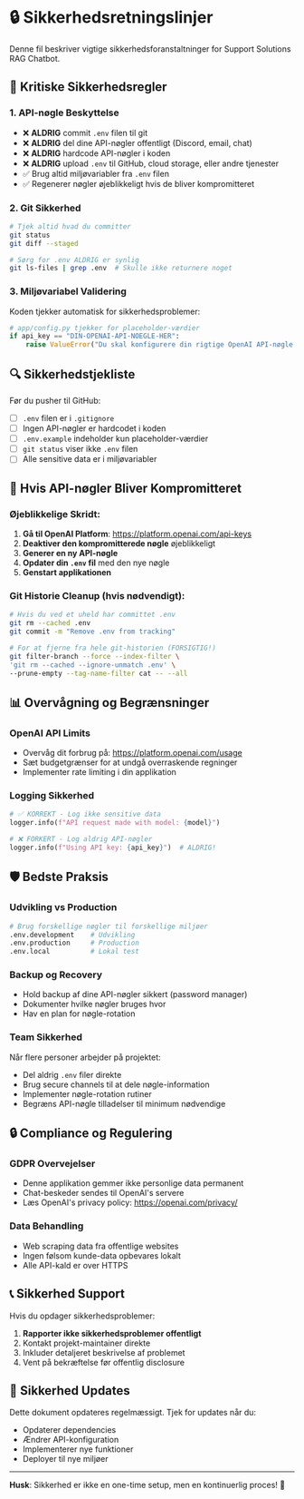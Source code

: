 # 🔒 Sikkerhedsretningslinjer

Denne fil beskriver vigtige sikkerhedsforanstaltninger for Support Solutions RAG Chatbot.

## 🚨 Kritiske Sikkerhedsregler

### 1. API-nøgle Beskyttelse
- ❌ **ALDRIG** commit `.env` filen til git
- ❌ **ALDRIG** del dine API-nøgler offentligt (Discord, email, chat)
- ❌ **ALDRIG** hardcode API-nøgler i koden
- ❌ **ALDRIG** upload `.env` til GitHub, cloud storage, eller andre tjenester
- ✅ Brug altid miljøvariabler fra `.env` filen
- ✅ Regenerer nøgler øjeblikkeligt hvis de bliver kompromitteret

### 2. Git Sikkerhed
```bash
# Tjek altid hvad du committer
git status
git diff --staged

# Sørg for .env ALDRIG er synlig
git ls-files | grep .env  # Skulle ikke returnere noget
```

### 3. Miljøvariabel Validering
Koden tjekker automatisk for sikkerhedsproblemer:
```python
# app/config.py tjekker for placeholder-værdier
if api_key == "DIN-OPENAI-API-NOEGLE-HER":
    raise ValueError("Du skal konfigurere din rigtige OpenAI API-nøgle i .env!")
```

## 🔍 Sikkerhedstjekliste

Før du pusher til GitHub:
- [ ] `.env` filen er i `.gitignore`
- [ ] Ingen API-nøgler er hardcodet i koden
- [ ] `.env.example` indeholder kun placeholder-værdier
- [ ] `git status` viser ikke `.env` filen
- [ ] Alle sensitive data er i miljøvariabler

## 🚨 Hvis API-nøgler Bliver Kompromitteret

### Øjeblikkelige Skridt:
1. **Gå til OpenAI Platform**: https://platform.openai.com/api-keys
2. **Deaktiver den kompromitterede nøgle** øjeblikkeligt
3. **Generer en ny API-nøgle**
4. **Opdater din `.env` fil** med den nye nøgle
5. **Genstart applikationen**

### Git Historie Cleanup (hvis nødvendigt):
```bash
# Hvis du ved et uheld har committet .env
git rm --cached .env
git commit -m "Remove .env from tracking"

# For at fjerne fra hele git-historien (FORSIGTIG!)
git filter-branch --force --index-filter \
'git rm --cached --ignore-unmatch .env' \
--prune-empty --tag-name-filter cat -- --all
```

## 📊 Overvågning og Begrænsninger

### OpenAI API Limits
- Overvåg dit forbrug på: https://platform.openai.com/usage
- Sæt budgetgrænser for at undgå overraskende regninger
- Implementer rate limiting i din applikation

### Logging Sikkerhed
```python
# ✅ KORREKT - Log ikke sensitive data
logger.info(f"API request made with model: {model}")

# ❌ FORKERT - Log aldrig API-nøgler
logger.info(f"Using API key: {api_key}")  # ALDRIG!
```

## 🛡️ Bedste Praksis

### Udvikling vs Production
```bash
# Brug forskellige nøgler til forskellige miljøer
.env.development    # Udvikling
.env.production     # Production
.env.local          # Lokal test
```

### Backup og Recovery
- Hold backup af dine API-nøgler sikkert (password manager)
- Dokumenter hvilke nøgler bruges hvor
- Hav en plan for nøgle-rotation

### Team Sikkerhed
Når flere personer arbejder på projektet:
- Del aldrig `.env` filer direkte
- Brug secure channels til at dele nøgle-information
- Implementer nøgle-rotation rutiner
- Begræns API-nøgle tilladelser til minimum nødvendige

## 🔒 Compliance og Regulering

### GDPR Overvejelser
- Denne applikation gemmer ikke personlige data permanent
- Chat-beskeder sendes til OpenAI's servere
- Læs OpenAI's privacy policy: https://openai.com/privacy/

### Data Behandling
- Web scraping data fra offentlige websites
- Ingen følsom kunde-data opbevares lokalt
- Alle API-kald er over HTTPS

## 📞 Sikkerhed Support

Hvis du opdager sikkerhedsproblemer:
1. **Rapporter ikke sikkerhedsproblemer offentligt**
2. Kontakt projekt-maintainer direkte
3. Inkluder detaljeret beskrivelse af problemet
4. Vent på bekræftelse før offentlig disclosure

## 🔄 Sikkerhed Updates

Dette dokument opdateres regelmæssigt. Tjek for updates når du:
- Opdaterer dependencies
- Ændrer API-konfiguration  
- Implementerer nye funktioner
- Deployer til nye miljøer

---

**Husk**: Sikkerhed er ikke en one-time setup, men en kontinuerlig proces! 🔐